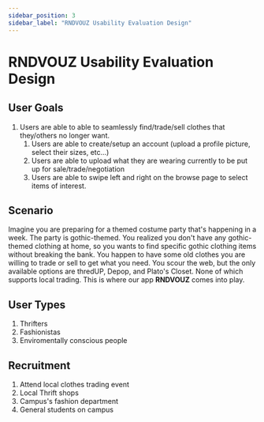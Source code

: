 ```yaml
---
sidebar_position: 3
sidebar_label: "RNDVOUZ Usability Evaluation Design"
---
```


# RNDVOUZ Usability Evaluation Design

## User Goals
1. Users are able to able to seamlessly find/trade/sell clothes that they/others no longer want.
    1. Users are able to create/setup an account (upload a profile picture, select their sizes, etc...)
    2. Users are able to upload what they are wearing currently to be put up for sale/trade/negotiation
    3. Users are able to swipe left and right on the browse page to select items of interest.

## Scenario
Imagine you are preparing for a themed costume party that's happening in a week. The party is gothic-themed. You realized you don't have any gothic-themed clothing at home, so you wants to find specific gothic clothing items without breaking the bank. You happen to have some old clothes you are willing to trade or sell to get what you need. You scour the web, but the only available options are thredUP, Depop, and Plato's Closet. None of which supports local trading. This is where our app **RNDVOUZ** comes into play. 


## User  Types
1. Thrifters
2. Fashionistas
3. Enviromentally conscious people

## Recruitment
1. Attend local clothes trading event
2. Local Thrift shops
3. Campus's fashion department
4. General students on campus
